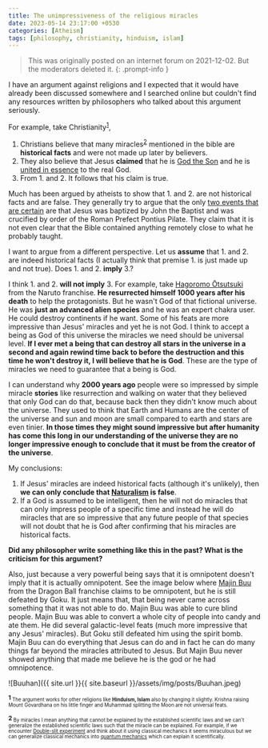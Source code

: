 ```yaml
---
title: The unimpressiveness of the religious miracles
date: 2023-05-14 23:17:00 +0530
categories: [Atheism]
tags: [philosophy, christianity, hinduism, islam]
---
```

> This was originally posted on an internet forum on 2021-12-02. But the moderators deleted it.
{: .prompt-info }

I have an argument against religions and I expected that it would have already been discussed somewhere and I searched online but couldn't find any resources written by philosophers who talked about this argument seriously.

For example, take Christianity<sup><a href="#f1">1</a></sup>,

1. Christians believe that many miracles<sup><a href="#f2">2</a></sup> mentioned in the bible are **historical facts** and were not made up later by believers.
2. They also believe that Jesus **claimed** that he is [God the Son][1] and he is [united in essence][2] to the real God.
3. From 1. and 2. It follows that his claim is true.

Much has been argued by atheists to show that 1. and 2. are not historical facts and are false. They generally try to argue that the only [two events that are certain][3] are that Jesus was baptized by John the Baptist and was crucified by order of the Roman Prefect Pontius Pilate. They claim that it is not even clear that the Bible contained anything remotely close to what he probably taught.

I want to argue from a different perspective. Let us **assume** that 1. and 2. are indeed historical facts (I actually think that premise 1. is just made up and not true). Does 1. and 2. **imply** 3.?

I think 1. and 2. **will not imply** 3. For example, take [Hagoromo Ōtsutsuki][4] from the Naruto franchise. **He resurrected himself 1000 years after his death** to help the protagonists. But he wasn't God of that fictional universe. He was **just an advanced alien species** and he was an expert chakra user. He could destroy continents if he want. Some of his feats are more impressive than Jesus' miracles and yet he is not God. I think to accept a being as God of this universe the miracles we need should be universal level. **If I ever met a being that can destroy all stars in the universe in a second and again rewind time back to before the destruction and this time he won't destroy it, I will believe that he is God**. These are the type of miracles we need to guarantee that a being is God.

I can understand why **2000 years ago** people were so impressed by simple miracle **stories** like resurrection and walking on water that they believed that only God can do that, because back then they didn't know much about the universe. They used to think that Earth and Humans are the center of the universe and sun and moon are small compared to earth and stars are even tinier. **In those times they might sound impressive but after humanity has come this long in our understanding of the universe they are no longer impressive enough to conclude that it must be from the creator of the universe**.

My conclusions:

1. If Jesus' miracles are indeed historical facts (although it's unlikely), then **we can only conclude that [Naturalism][5] is false**.
2. If a God is assumed to be intelligent, then he will not do miracles that can only impress people of a specific time and instead he will do miracles that are so impressive that any future people of that species will not doubt that he is God after confirming that his miracles are historical facts.

**Did any philosopher write something like this in the past? What is the criticism for this argument?**

Also, just because a very powerful being says that it is omnipotent doesn't imply that it is actually omnipotent. See the image below where [Majin Buu](https://dragonball.fandom.com/wiki/Majin_Buu) from the Dragon Ball franchise claims to be omnipotent, but he is still defeated by Goku. It just means that, that being never came across something that it was not able to do. Majin Buu was able to cure blind people. Majin Buu was able to convert a whole city of people into candy and ate them. He did several galactic-level feats (much more impressive that any Jesus' miracles). But Goku still defeated him using the spirit bomb. Majin Buu can do everything that Jesus can do and in fact he can do many things far beyond the miracles attributed to Jesus. But Majin Buu never showed anything that made me believe he is the god or he had omnipotence.

![Buuhan]({{ site.url }}{{ site.baseurl }}/assets/img/posts/Buuhan.jpeg)

<sup><b id="f1">1</b><sub> The argument works for other religions like **Hinduism, Islam** also by changing it slightly. Krishna raising Mount Govardhana on his little finger and Muhammad splitting the Moon are not universal feats.</sub></sup>

<sup><b id="f2">2</b><sub> By miracles I mean anything that cannot be explained by the established scientific laws and we can't generalize the established scientific laws such that the miracle can be explained. For example, if we encounter [Double-slit experiment][6] and think about it using classical mechanics it seems miraculous but we can generalize classical mechanics into [quantum mechanics][7] which can explain it scientifically.</sub></sup> 


  [1]: https://en.wikipedia.org/wiki/God_the_Son
  [2]: https://en.wikipedia.org/wiki/Homoousion
  [3]: https://en.wikipedia.org/wiki/Historicity_of_Jesus
  [4]: https://naruto.fandom.com/wiki/Hagoromo_%C5%8Ctsutsuki
  [5]: https://en.wikipedia.org/wiki/Naturalism_(philosophy)
  [6]: https://en.wikipedia.org/wiki/Double-slit_experiment
  [7]: https://en.wikipedia.org/wiki/Quantum_mechanics